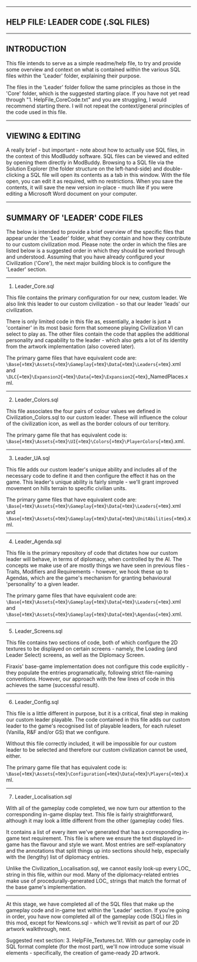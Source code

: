  -------------------------------------
  HELP FILE: LEADER CODE (.SQL FILES)
  -------------------------------------

  --------------
  INTRODUCTION
  --------------

This file intends to serve as a simple readme/help file, to try and
provide some overview and context on what is contained within the
various SQL files within the 'Leader' folder, explaining their purpose.

The files in the 'Leader' folder follow the same principles as those in
the 'Core' folder, which is the suggested starting place. If you have
not yet read through "1. HelpFile\_CoreCode.txt" and you are struggling,
I would recommend starting there. I will not repeat the context/general
principles of the code used in this file.

  -------------------
  VIEWING & EDITING
  -------------------

A really brief - but important - note about how to actually use SQL
files, in the context of this ModBuddy software. SQL files can be viewed
and edited by opening them directly in ModBuddy. Browsing to a SQL file
via the Solution Explorer (the folder structure on the left-hand-side)
and double-clicking a SQL file will open its contents as a tab in this
window. With the file open, you can edit it as required, with no
restrictions. When you save the contents, it will save the new version
in-place - much like if you were editing a Microsoft Word document on
your computer.

  --------------------------------
  SUMMARY OF 'LEADER' CODE FILES
  --------------------------------

The below is intended to provide a brief overview of the specific files
that appear under the 'Leader' folder, what they contain and how they
contribute to our custom civilization mod. Please note: the order in
which the files are listed below is a suggested order in which they
should be worked through and understood. Assuming that you have already
configured your Civilization ('Core'), the next major building block is
to configure the 'Leader' section.

------------------------------------------------------------------------

1.  Leader\_Core.sql

This file contains the primary configuration for our new, custom leader.
We also link this leader to our custom civilization - so that our leader
'leads' our civilization.

There is only limited code in this file as, essentially, a leader is
just a 'container' in its most basic form that someone playing
Civilization VI can select to play as. The other files contain the code
that applies the additional personality and capability to the leader -
which also gets a lot of its identity from the artwork implementation
(also covered later).

The primary game files that have equivalent code are:
`\Base`{=tex}`\Assets`{=tex}`\Gameplay`{=tex}`\Data`{=tex}`\Leaders`{=tex}.xml
and
`\DLC`{=tex}`\Expansion2`{=tex}`\Data`{=tex}`\Expansion2`{=tex}\_NamedPlaces.xml.

------------------------------------------------------------------------

2.  Leader\_Colors.sql

This file associates the four pairs of colour values we defined in
Civilization\_Colors.sql to our custom leader. These will influence the
colour of the civilization icon, as well as the border colours of our
territory.

The primary game file that has equivalent code is:
`\Base`{=tex}`\Assets`{=tex}`\UI`{=tex}`\Colors`{=tex}`\PlayerColors`{=tex}.xml.

------------------------------------------------------------------------

3.  Leader\_UA.sql

This file adds our custom leader's unique ability and includes all of
the necessary code to define it and then configure the effect it has on
the game. This leader's unique ability is fairly simple - we'll grant
improved movement on hills terrain to specific civilian units.

The primary game files that have equivalent code are:
`\Base`{=tex}`\Assets`{=tex}`\Gameplay`{=tex}`\Data`{=tex}`\Leaders`{=tex}.xml
and
`\Base`{=tex}`\Assets`{=tex}`\Gameplay`{=tex}`\Data`{=tex}`\UnitAbilities`{=tex}.xml.

------------------------------------------------------------------------

4.  Leader\_Agenda.sql

This file is the primary repository of code that dictates how our custom
leader will behave, in terms of diplomacy, when controlled by the AI.
The concepts we make use of are mostly things we have seen in previous
files - Traits, Modifiers and Requirements - however, we hook these up
to Agendas, which are the game's mechanism for granting behavioural
'personality' to a given leader.

The primary game files that have equivalent code are:
`\Base`{=tex}`\Assets`{=tex}`\Gameplay`{=tex}`\Data`{=tex}`\Leaders`{=tex}.xml
and
`\Base`{=tex}`\Assets`{=tex}`\Gameplay`{=tex}`\Data`{=tex}`\Agendas`{=tex}.xml.

------------------------------------------------------------------------

5.  Leader\_Screens.sql

This file contains two sections of code, both of which configure the 2D
textures to be displayed on certain screens - namely, the Loading (and
Leader Select) screens, as well as the Diplomacy Screen.

Firaxis' base-game implementation does not configure this code
explicitly - they populate the entries programatically, following strict
file-naming conventions. However, our approach with the few lines of
code in this achieves the same (successful result).

------------------------------------------------------------------------

6.  Leader\_Config.sql

This file is a little different in purpose, but it is a critical, final
step in making our custom leader playable. The code contained in this
file adds our custom leader to the game's recognised list of playable
leaders, for each ruleset (Vanilla, R&F and/or GS) that we configure.

Without this file correctly included, it will be impossible for our
custom leader to be selected and therefore our custom civilization
cannot be used, either.

The primary game file that has equivalent code is:
`\Base`{=tex}`\Assets`{=tex}`\Configuration`{=tex}`\Data`{=tex}`\Players`{=tex}.xml.

------------------------------------------------------------------------

7.  Leader\_Localisation.sql

With all of the gameplay code completed, we now turn our attention to
the corresponding in-game display text. This file is fairly
straightforward, although it may look a little different from the other
(gameplay code) files.

It contains a list of every item we've generated that has a
corresponding in-game text requirement. This file is where we ensure the
text displayed in-game has the flavour and style we want. Most entries
are self-explanatory and the annotations that split things up into
sections should help, especially with the (lengthy) list of diplomacy
entries.

Unlike the Civilization\_Localisation.sql, we cannot easily look-up
every LOC\_ string in this file, within our mod. Many of the
diplomacy-related entries make use of procedurally-generated LOC\_
strings that match the format of the base game's implementation.

------------------------------------------------------------------------

At this stage, we have completed all of the SQL files that make up the
gameplay code and in-game text within the 'Leader' section. If you're
going in order, you have now completed all of the gameplay code (SQL)
files in this mod, except for NewIcons.sql - which we'll revisit as part
of our 2D artwork walkthrough, next.

Suggested next section: 3. HelpFile\_Textures.txt. With our gameplay
code in SQL format complete (for the most part), we'll now introduce
some visual elements - specifically, the creation of game-ready 2D
artwork.
